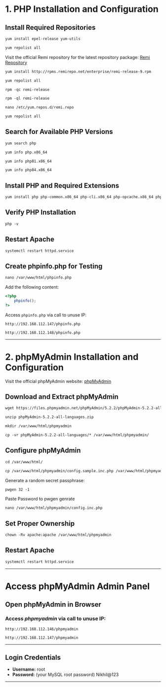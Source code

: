 # 1. PHP Installation and Configuration

## Install Required Repositories
```apache
yum install epel-release yum-utils
```
```apache
yum repolist all
```
Visit the official Remi repository for the latest repository package:
[Remi Repository](https://rpms.remirepo.net/)

```apache
yum install http://rpms.remirepo.net/enterprise/remi-release-9.rpm
```
```apache
yum repolist all
```
```apache
rpm -qc remi-release
```
```apache
rpm -ql remi-release
```
```apache
nano /etc/yum.repos.d/remi.repo
```
```apache
yum repolist all
```

## Search for Available PHP Versions
```apache
yum search php
```
```apache
yum info php.x86_64
```
```apache
yum info php81.x86_64
```
```apache
yum info php84.x86_64
```

## Install PHP and Required Extensions
```apache
yum install php php-common.x86_64 php-cli.x86_64 php-opcache.x86_64 php-gd.x86_64 php-curl php-mysqlnd.x86_64 php-xml.x86_64 php-mbstring.x86_64 php-pear php-mbstring php-pecl-http php-session
```

## Verify PHP Installation
```apache
php -v
```

## Restart Apache
```apache
systemctl restart httpd.service
```

## Create phpinfo.php for Testing
```apache
nano /var/www/html/phpinfo.php
```
Add the following content:
```php
<?php
    phpinfo();
?>
```
Access `phpinfo.php` via call to unuse IP:
```
http://192.168.112.147/phpinfo.php
```
```
http://192.168.112.148/phpinfo.php
```
---

# 2. phpMyAdmin Installation and Configuration

Visit the official phpMyAdmin website:
[phpMyAdmin](https://www.phpmyadmin.net/)

## Download and Extract phpMyAdmin
```apache
wget https://files.phpmyadmin.net/phpMyAdmin/5.2.2/phpMyAdmin-5.2.2-all-languages.zip
```
```apache
unzip phpMyAdmin-5.2.2-all-languages.zip
```
```apache
mkdir /var/www/html/phpmyadmin
```
```apache
cp -vr phpMyAdmin-5.2.2-all-languages/* /var/www/html/phpmyadmin/
```

## Configure phpMyAdmin
```apache
cd /var/www/html/
```
```apache
cp /var/www/html/phpmyadmin/config.sample.inc.php /var/www/html/phpmyadmin/config.inc.php
```
Generate a random secret passphrase:
```apache
pwgen 32 -1
```
Paste Password to pwgen genrate
```apache
nano /var/www/html/phpmyadmin/config.inc.php
```

## Set Proper Ownership
```apache
chown -Rv apache:apache /var/www/html/phpmyadmin
```

## Restart Apache
```apache
systemctl restart httpd.service
```

---

# Access phpMyAdmin Admin Panel

## Open phpMyAdmin in Browser

### Access *phpmyadmin* via call to unuse IP:
```
http://192.168.112.146/phpmyadmin
```
```
http://192.168.112.147/phpmyadmin
```
---

## Login Credentials
- **Username:** root
- **Password:** (your MySQL root password) Nikhil@123

---

